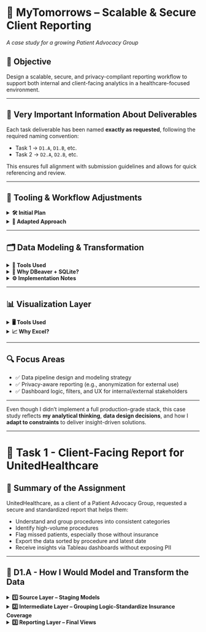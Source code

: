 
# 💊 MyTomorrows – Scalable & Secure Client Reporting  
_A case study for a growing Patient Advocacy Group_

## 🎯 Objective  
Design a scalable, secure, and privacy-compliant reporting workflow to support both internal and client-facing analytics in a healthcare-focused environment.

---

## 📌 Very Important Information About Deliverables  

Each task deliverable has been named **exactly as requested**, following the required naming convention:  
- Task 1 → `D1.A`, `D1.B`, etc.  
- Task 2 → `D2.A`, `D2.B`, etc.  

This ensures full alignment with submission guidelines and allows for quick referencing and review.

---

## 🧰 Tooling & Workflow Adjustments  

<details>
<summary><strong>🛠️ Initial Plan</strong></summary>

The original architecture involved:
- Loading the dataset into **PostgreSQL**
- Transforming it using **DBT**
- Orchestrating the pipeline with **Airflow**
- Visualizing with **Tableau**

</details>

<details>
<summary><strong>🔄 Adapted Approach</strong></summary>

Due to local environment constraints and time sensitivity, I adapted the setup to focus on delivering the **core value** of the assignment using accessible tools.

</details>

---

## 🗂️ Data Modeling & Transformation

<details>
<summary><strong>🧪 Tools Used</strong></summary>

- **DBeaver** (as SQL interface)  
- **SQLite** (lightweight local database)  
- **CSV files** (as source data)

</details>

<details>
<summary><strong>🧠 Why DBeaver + SQLite?</strong></summary>

This combination allowed me to:
- Quickly **explore** and **understand** the dataset  
- Test **joins**, **filters**, and **business logic**  
- Visualize relationships before moving to a production-grade setup

> I treated this as a "sandbox phase" — experiment first, then scale to PostgreSQL + DBT as a theoretical proposal.

</details>

<details>
<summary><strong>⚙️ Implementation Notes</strong></summary>

- Created schemas manually in DBeaver  
- Modeled key views to simulate reporting layers  
- Converted views to tables where SQLite limitations required it

</details>

---

## 📊 Visualization Layer

<details>
<summary><strong>🖥️ Tools Used</strong></summary>

- **Tableau (local version)**  
- **Excel (as data connector)**

</details>

<details>
<summary><strong>📈 Why Excel?</strong></summary>

My local Tableau version does not support live database connections. As a workaround:
- Transformed views were exported as Excel files  
- Used those as the data source for dashboarding  
- Created mockups and walkthroughs where interactivity was limited

</details>

---

## 🔍 Focus Areas

- ✅ Data pipeline design and modeling strategy  
- ✅ Privacy-aware reporting (e.g., anonymization for external use)  
- ✅ Dashboard logic, filters, and UX for internal/external stakeholders

---

Even though I didn’t implement a full production-grade stack, this case study reflects **my analytical thinking**, **data design decisions**, and how I **adapt to constraints** to deliver insight-driven solutions.

---

# 📁 Task 1 - Client-Facing Report for UnitedHealthcare

## 📌 Summary of the Assignment

UnitedHealthcare, as a client of a Patient Advocacy Group, requested a secure and standardized report that helps them:

- Understand and group procedures into consistent categories  
- Identify high-volume procedures  
- Flag missed patients, especially those without insurance  
- Export the data sorted by procedure and latest date  
- Receive insights via Tableau dashboards without exposing PII  

---

## 🧩 D1.A - How I Would Model and Transform the Data

<details>
<summary><strong>1️⃣ Source Layer – Staging Models</strong></summary>

```sql
CREATE VIEW A2_rpt_encounter_procedure_flat_ymd AS
SELECT 
  e.Id AS encounter_id,
  STRFTIME('%Y-%m-%d', e.START) AS START,
  e.PATIENT,
  e.DESCRIPTION AS encounter_description,
  p.CODE AS procedure_code,
  p.DESCRIPTION AS procedure_description,
  p.BASE_COST,
  pa.NAME AS payer_name,
  o.NAME AS org_name
FROM fct_procedures p
JOIN fct_encounters e ON p.ENCOUNTER = e.Id
JOIN dim_payers pa ON e.PAYER = pa.Id
JOIN dim_organizations o ON e.ORGANIZATION = o.Id;
```

</details>

<details>
<summary><strong>2️⃣ Intermediate Layer – Grouping Logic-Standardize Insurance Coverage</strong></summary>

```sql
CREATE VIEW X1_rpt_encounter_procedure_with_grouping AS
SELECT 
  e.Id AS encounter_id,
  e.START,
  e.PATIENT,
  e.DESCRIPTION AS encounter_description,
  p.CODE AS procedure_code,
  p.DESCRIPTION AS procedure_description,
  p.BASE_COST,
  e.PAYER AS payer,
  pa.NAME AS payer_name,
  o.NAME AS org_name,
  CASE
    WHEN LOWER(p.DESCRIPTION) LIKE '%assessment%' THEN 'Assessment'
    WHEN LOWER(p.DESCRIPTION) LIKE '%screening%' THEN 'Screening'
    WHEN LOWER(p.DESCRIPTION) LIKE '%dialysis%' THEN 'Chronic Care'
    WHEN LOWER(p.DESCRIPTION) LIKE '%injection%' THEN 'Medication Administration'
    WHEN LOWER(p.DESCRIPTION) LIKE '%therapy%' THEN 'Rehabilitation'
    WHEN LOWER(p.DESCRIPTION) LIKE '%chemotherapy%' THEN 'Oncology'
    WHEN LOWER(p.DESCRIPTION) LIKE '%colonoscopy%' THEN 'Diagnostic Procedure'
    WHEN LOWER(p.DESCRIPTION) LIKE '%examination%' THEN 'Diagnostic Procedure'
    WHEN LOWER(p.DESCRIPTION) LIKE '%biopsy%' THEN 'Diagnostic Procedure'
    WHEN LOWER(p.DESCRIPTION) LIKE '%ultrasound%' THEN 'Imaging'
    WHEN LOWER(p.DESCRIPTION) LIKE '%mammography%' THEN 'Imaging'
    WHEN LOWER(p.DESCRIPTION) LIKE '%echocardiography%' THEN 'Imaging'
    WHEN LOWER(p.DESCRIPTION) LIKE '%scan%' THEN 'Imaging'
    WHEN LOWER(p.DESCRIPTION) LIKE '%cardioversion%' THEN 'Surgical Procedure'
    WHEN LOWER(p.DESCRIPTION) LIKE '%ablation%' THEN 'Surgical Procedure'
    WHEN LOWER(p.DESCRIPTION) LIKE '%surgery%' THEN 'Surgical Procedure'
    WHEN LOWER(p.DESCRIPTION) LIKE '%vaccination%' THEN 'Preventive Care'
    WHEN LOWER(p.DESCRIPTION) LIKE '%test%' THEN 'Laboratory'
    WHEN LOWER(p.DESCRIPTION) LIKE '%measurement%' THEN 'Laboratory'
    ELSE 'Other'
  END AS standardized_group
FROM fct_procedures p
JOIN fct_encounters e ON p.ENCOUNTER = e.Id
JOIN dim_payers pa ON e.PAYER = pa.Id
JOIN dim_organizations o ON e.ORGANIZATION = o.Id;
```

</details>

<details>
<summary><strong>3️⃣ Reporting Layer – Final Views</strong></summary>

**Volume Report for UHC**  
```sql
CREATE VIEW C1_rpt_procedure_volume_uhc AS
SELECT
  p.CODE AS procedure_code,
  p.DESCRIPTION AS procedure_description,
  COUNT(*) AS procedure_count,
  SUM(p.BASE_COST) AS total_base_cost
FROM fct_procedures p
JOIN fct_encounters e ON p.ENCOUNTER = e.Id
JOIN dim_payers py ON e.PAYER = py.Id
WHERE py.NAME = 'UnitedHealthcare'
GROUP BY p.CODE, p.DESCRIPTION;
```

**High Volume Patients**  
```sql
CREATE VIEW C2_rpt_high_volume_patients_uhc AS
SELECT 
  e.PATIENT,
  COUNT(*) AS total_visits
FROM fct_encounters e
JOIN dim_payers py ON e.PAYER = py.Id
WHERE py.NAME = 'UnitedHealthcare'
GROUP BY e.PATIENT
HAVING COUNT(*) > 50
ORDER BY total_visits DESC;
```

**Uninsured Patients**  
```sql
CREATE VIEW C4_rpt_uninsured_patients_all AS
SELECT 
  e.PATIENT,
  COUNT(*) AS uninsured_visits,
  SUM(e.TOTAL_CLAIM_COST) AS total_cost
FROM fct_encounters e
JOIN dim_payers py ON e.PAYER = py.Id
WHERE LOWER(py.NAME) LIKE '%insurance%'
GROUP BY e.PATIENT
ORDER BY uninsured_visits DESC;
```

**Export the data by procedure and latest procedure date**  
```sql
CREATE VIEW C8_rpt_latest_procedure_summary_uhc AS
WITH X2_filtered_united AS (
    SELECT *
    FROM X2_rpt_tableau_export_masked
    WHERE LOWER(payer_name) LIKE '%united%'
),

C8_latest_dates_per_patient AS (
    SELECT masked_patient_id, MAX(START) AS max_start
    FROM X2_filtered_united
    GROUP BY masked_patient_id
),

C8_latest_procedures_per_patient AS (
    SELECT fd.*
    FROM X2_filtered_united fd
    JOIN C8_latest_dates_per_patient ld
      ON fd.masked_patient_id = ld.masked_patient_id
     AND fd.START = ld.max_start
),

C8_final_classified_data AS (
    SELECT
        *,
        CASE 
            WHEN LOWER(payer) LIKE '%no_insurance%' OR LOWER(payer) LIKE '%no insurance%' THEN 'Uninsured'
            ELSE 'Insured'
        END AS insurance_status
    FROM C8_latest_procedures_per_patient
)

SELECT
    standardized_group,
    COUNT(DISTINCT masked_patient_id) AS distinct_patient_count,
    COUNT(encounter_id) AS encounter_count,
    insurance_status,
    substr(START, 1, 10) AS start_ymd
FROM C8_final_classified_data
GROUP BY standardized_group, insurance_status, start_ymd
ORDER BY distinct_patient_count DESC;
```

<details>
<summary><strong>4️⃣ Privacy & Anonymization Logic</strong></summary>

```sql
substr(HEX(abs(e.PATIENT * 100000007 % 1000000007)), 1, 12) AS masked_patient_id
```

**Final Tableau Export Example Masked Patient ID**  
```sql
CREATE VIEW X2_rpt_tableau_export_masked AS
SELECT 
  e.Id AS encounter_id,
  e.START,
  substr(HEX(abs(e.PATIENT * 100000007 % 1000000007)), 1, 12) AS masked_patient_id,
  e.DESCRIPTION AS encounter_description,
  p.CODE AS procedure_code,
  p.DESCRIPTION AS procedure_description,
  p.BASE_COST,
  e.TOTAL_CLAIM_COST,
  e.PAYER_COVERAGE,
  e.payer,
  pa.NAME AS payer_name,
  o.NAME AS org_name,
  CASE
    WHEN LOWER(p.DESCRIPTION) LIKE '%assessment%' THEN 'Assessment'
    WHEN LOWER(p.DESCRIPTION) LIKE '%screening%' THEN 'Screening'
    WHEN LOWER(p.DESCRIPTION) LIKE '%dialysis%' THEN 'Chronic Care'
    WHEN LOWER(p.DESCRIPTION) LIKE '%injection%' THEN 'Medication Administration'
    WHEN LOWER(p.DESCRIPTION) LIKE '%therapy%' THEN 'Rehabilitation'
    WHEN LOWER(p.DESCRIPTION) LIKE '%chemotherapy%' THEN 'Oncology'
    WHEN LOWER(p.DESCRIPTION) LIKE '%colonoscopy%' THEN 'Diagnostic Procedure'
    WHEN LOWER(p.DESCRIPTION) LIKE '%examination%' THEN 'Diagnostic Procedure'
    WHEN LOWER(p.DESCRIPTION) LIKE '%biopsy%' THEN 'Diagnostic Procedure'
    WHEN LOWER(p.DESCRIPTION) LIKE '%ultrasound%' THEN 'Imaging'
    WHEN LOWER(p.DESCRIPTION) LIKE '%mammography%' THEN 'Imaging'
    WHEN LOWER(p.DESCRIPTION) LIKE '%echocardiography%' THEN 'Imaging'
    WHEN LOWER(p.DESCRIPTION) LIKE '%scan%' THEN 'Imaging'
    WHEN LOWER(p.DESCRIPTION) LIKE '%cardioversion%' THEN 'Surgical Procedure'
    WHEN LOWER(p.DESCRIPTION) LIKE '%ablation%' THEN 'Surgical Procedure'
    WHEN LOWER(p.DESCRIPTION) LIKE '%surgery%' THEN 'Surgical Procedure'
    WHEN LOWER(p.DESCRIPTION) LIKE '%vaccination%' THEN 'Preventive Care'
    WHEN LOWER(p.DESCRIPTION) LIKE '%test%' THEN 'Laboratory'
    WHEN LOWER(p.DESCRIPTION) LIKE '%measurement%' THEN 'Laboratory'
    ELSE 'Other'
  END AS standardized_group
FROM fct_procedures p
JOIN fct_encounters e ON p.ENCOUNTER = e.Id
JOIN dim_payers pa ON e.PAYER = pa.Id
JOIN dim_organizations o ON e.ORGANIZATION = o.Id;
```


</details>

<details>
<summary><strong>✅ Why This Structure?</strong></summary>

- Each layer is clean, logical, and reusable  
- Modular views make debugging and future development easier  
- Mimics DBT-style transformations, enabling lineage tracking  
- Designed with privacy and export-readiness in mind  
- Ideal for use in Tableau or other BI tools  



---

## D1.B 📊 Tableau Dashboard Mockup Plan

<details>
<summary><strong>📋 Filters (Top of Dashboard)</strong></summary>

- **Standardized Procedure Group** (`procedure_group`)  
- **Date Range** (on `procedure_date`)  
- **Insurance Coverage** (`payer_name`)

</details>

<details>
<summary><strong>📌 KPI Tiles</strong></summary>

- **Total Encounters:** `COUNT(encounter_id)` from C1  
- **Uninsured Patients:** Derived from C4  
- **High-Volume Patients:** From aggregation in C2  

</details>

<details>
<summary><strong>📊 Bar Chart</strong></summary>

- **X-axis:** `procedure_group`  
- **Y-axis:** `encounter_count`  
- *Data Source:* Use V1 or C3  

</details>

<details>
<summary><strong>📈 Line Chart</strong></summary>

- **X-axis:** `procedure_date` (monthly aggregation)  
- **Y-axis:** Monthly encounter volume  
- *Data Source:* Use X2  

</details>

<details>
<summary><strong>📄 Table Export</strong></summary>

**Data Source:** `X2_rpt_tableau_export_masked`  
**Columns to Show:**
- `procedure_group`
- `cost`
- `procedure_date`
- `organization_name`
- `payer_name`

</details>


# 🔐 D1.C – Filters and Permissions for Secure Client Access

## 🧮 SQL-Level Row-Level Security (RLS)

- `WHERE client = 'United Healthcare'`
- Apply via:
  - **Secure View** in PostgreSQL
  - or within a **DBT model** with client-specific logic
- Ensures data is **filtered before reaching Tableau**
- Supports compliance with **HIPAA** and internal data segmentation rules

---

## 📊 Tableau-Level Permissions

### 👥 User Group Segmentation
- Create user group: `Client_UHC`
- Assign **United Healthcare users** to this group via Tableau Server

### 🔎 Data Source Filters
- Apply formula:  
  ```tableau
  ISMEMBEROF('Client_UHC')
  ```

- Restricts dashboard visibility to rows matching that client

### 🕶️ Hide PII Fields
- Drop or mask Personally Identifiable Information:
  - Done at **SQL level** (DBT or source view)
  - Tableau **never sees** raw PII data

---

## 📤 Export Limitation & Access Control

- **CSV export** allowed *only* from sanitized, aggregated tables  
- Avoid joins to any table containing PII  
- Use **Tableau Server permissions** to:
  - Restrict export capabilities by role  
  - Limit access to download options per dashboard

---

## 🧾 Summary of Access Control Layers

| Layer   | Technique                         | Purpose                            |
|---------|-----------------------------------|------------------------------------|
| SQL     | Row-Level Security in DBT/View    | Pre-filter data by client          |
| Tableau | User Groups + Data Source Filters | Restrict visibility per user group |
| Export  | Server-level CSV restrictions     | Prevent PII leakage on download    |
